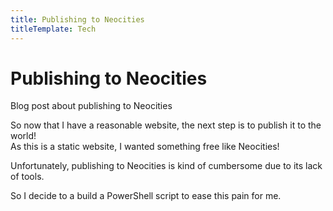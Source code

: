 ```yaml
---
title: Publishing to Neocities
titleTemplate: Tech
---
```


# Publishing to Neocities

Blog post about publishing to Neocities

So now that I have a reasonable website, the next step is to publish it to the world!  
As this is a static website, I wanted something free like Neocities!

Unfortunately, publishing to Neocities is kind of cumbersome due to its lack of tools.

So I decide to a build a PowerShell script to ease this pain for me.
